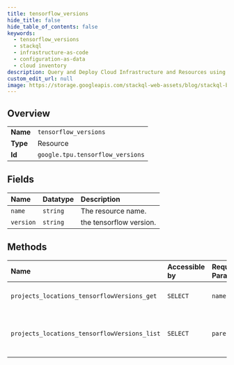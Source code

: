 ```yaml
---
title: tensorflow_versions
hide_title: false
hide_table_of_contents: false
keywords:
  - tensorflow_versions
  - stackql
  - infrastructure-as-code
  - configuration-as-data
  - cloud inventory
description: Query and Deploy Cloud Infrastructure and Resources using SQL
custom_edit_url: null
image: https://storage.googleapis.com/stackql-web-assets/blog/stackql-blog-post-featured-image.png
---
```

  
    

## Overview
<table><tbody>
<tr><td><b>Name</b></td><td><code>tensorflow_versions</code></td></tr>
<tr><td><b>Type</b></td><td>Resource</td></tr>
<tr><td><b>Id</b></td><td><code>google.tpu.tensorflow_versions</code></td></tr>
</tbody></table>

## Fields
| Name | Datatype | Description |
|:-----|:---------|:------------|
| `name` | `string` | The resource name. |
| `version` | `string` | the tensorflow version. |
## Methods
| Name | Accessible by | Required Params | Description |
|:-----|:--------------|:----------------|:------------|
| `projects_locations_tensorflowVersions_get` | `SELECT` | `name` | Gets TensorFlow Version. |
| `projects_locations_tensorflowVersions_list` | `SELECT` | `parent` | List TensorFlow versions supported by this API. |

